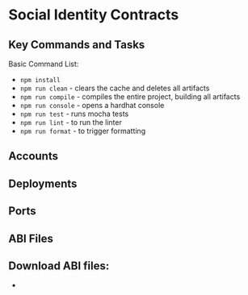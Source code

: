 # Social Identity Contracts
 
## Key Commands and Tasks
Basic Command List:
- `npm install`
- `npm run clean` - clears the cache and deletes all artifacts
- `npm run compile` - compiles the entire project, building all artifacts
- `npm run console` - opens a hardhat console
- `npm run test` - runs mocha tests
- `npm run lint` - to run the linter
- `npm run format` - to trigger formatting 

## Accounts

## Deployments

## Ports

## ABI Files
Download ABI files:
- 
- 
